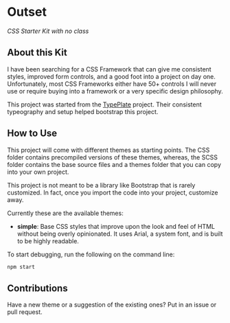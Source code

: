 # Outset

_CSS Starter Kit with no class_

## About this Kit

I have been searching for a CSS Framework that can give me consistent styles, improved form controls, and a good foot into a project on day one.  Unfortunately, most CSS Frameworks either have 50+ controls I will never use or require buying into a framework or a very specific design philosophy.

This project was started from the [TypePlate](http://typeplate.com/) project.  Their consistent typeography and setup helped bootstrap this project.

## How to Use

This project will come with different themes as starting points.  The CSS folder contains precompiled versions of these themes, whereas, the SCSS folder contains the base source files and a themes folder that you can copy into your own project.

This project is not meant to be a library like Bootstrap that is rarely customized.  In fact, once you import the code into your project, customize away.

Currently these are the available themes:

 - **simple**: Base CSS styles that improve upon the look and feel of HTML without being overly opinionated.  It uses Arial, a system font, and is built to be highly readable.
 
 To start debugging, run the following on the command line:
 
 ```bash
 npm start
 ```
 
 ## Contributions
 
 Have a new theme or a suggestion of the existing ones?  Put in an issue or pull request. 
 